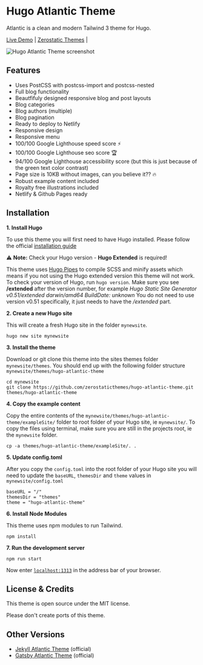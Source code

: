 # Hugo Atlantic Theme

Atlantic is a clean and modern Tailwind 3 theme for Hugo.

[Live Demo](https://hugo-atlantic.netlify.app/) |
[Zerostatic Themes](https://www.zerostatic.io/) |

![Hugo Atlantic Theme screenshot](https://www.zerostatic.io/theme/hugo-atlantic/hugo-atlantic-screenshot.png)

## Features

- Uses PostCSS with postcss-import and postcss-nested
- Full blog functionality
- Beautfifuly designed responsive blog and post layouts
- Blog categories
- Blog authors (multiple)
- Blog pagination
- Ready to deploy to Netlify
- Responsive design
- Responsive menu
- 100/100 Google Lighthouse speed score ⚡
- 100/100 Google Lighthouse seo score 🏆
- 94/100 Google Lighthouse accessibility score (but this is just because of the green text color contrast)
- Page size is 10KB without images, can you believe it?? 🔥
- Robust example content included
- Royalty free illustrations included
- Netlify & Github Pages ready

## Installation

**1. Install Hugo**

To use this theme you will first need to have Hugo installed. Please follow the official [installation guide](https://gohugo.io/getting-started/installing/)

⚠️ **Note:** Check your Hugo version - **Hugo Extended** is required!

This theme uses [Hugo Pipes](https://gohugo.io/hugo-pipes/scss-sass/) to compile SCSS and minify assets which means if you not using the Hugo extended version this theme will not work. To check your version of Hugo, run `hugo version`. Make sure you see **/extended** after the version number, for example _Hugo Static Site Generator v0.51/extended darwin/amd64 BuildDate: unknown_ You do not need to use version v0.51 specifically, it just needs to have the _/extended_ part.

**2. Create a new Hugo site**

This will create a fresh Hugo site in the folder `mynewsite`.

```
hugo new site mynewsite
```

**3. Install the theme**

Download or git clone this theme into the sites themes folder `mynewsite/themes`. You should end up with the following folder structure `mynewsite/themes/hugo-atlantic-theme`

```
cd mynewsite
git clone https://github.com/zerostaticthemes/hugo-atlantic-theme.git themes/hugo-atlantic-theme
```

**4. Copy the example content**

Copy the entire contents of the `mynewsite/themes/hugo-atlantic-theme/exampleSite/` folder to root folder of your Hugo site, ie `mynewsite/`. To copy the files using terminal, make sure you are still in the projects root, ie the `mynewsite` folder.

```
cp -a themes/hugo-atlantic-theme/exampleSite/. .
```

**5. Update config.toml**

After you copy the `config.toml` into the root folder of your Hugo site you will need to update the `baseURL`, `themesDir` and `theme` values in `mynewsite/config.toml`

```
baseURL = "/"
themesDir = "themes"
theme = "hugo-atlantic-theme"
```

**6. Install Node Modules**

This theme uses npm modules to run Tailwind.

```
npm install
```

**7. Run the development server**

```
npm run start
```

Now enter [`localhost:1313`](http://localhost:1313) in the address bar of your browser.

## License & Credits

This theme is open source under the MIT license.

Please don't create ports of this theme.

## Other Versions

- [Jekyll Atlantic Theme](https://github.com/zerostaticthemes/jekyll-atlantic-theme) (official)
- [Gatsby Atlantic Theme](https://github.com/zerostaticthemes/gatsby-atlantic-theme) (official)
